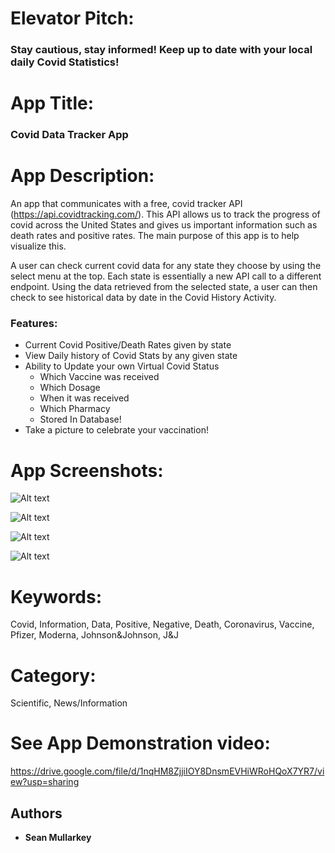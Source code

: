 # Elevator Pitch:
### Stay cautious, stay informed! Keep up to date with your local daily Covid Statistics!

# App Title:
### Covid Data Tracker App

# App Description:
An app that communicates with a free, covid tracker API (https://api.covidtracking.com/). This API allows us to track the progress of covid across the United States and gives us important information such as death rates and positive rates. The main purpose of this app is to help visualize this. 

A user can check current covid data for any state they choose by using the select menu at the top. Each state is essentially a new API call to a different endpoint. Using the data retrieved from the selected state, a user can then check to see historical data by date in the Covid History Activity.

### Features:
* Current Covid Positive/Death Rates given by state
* View Daily history of Covid Stats by any given state
* Ability to Update your own Virtual Covid Status
  * Which Vaccine was received
  * Which Dosage
  * When it was received
  * Which Pharmacy
  * Stored In Database!
* Take a picture to celebrate your vaccination!


# App Screenshots:

![Alt text](ReadmeScreenshots/SplashScreenWithPhone.png "Optional Title")

![Alt text](ReadmeScreenshots/HomescreenWHistoryButton.png "Optional Title")

![Alt text](ReadmeScreenshots/CovidHistoryPage.png "Optional Title")

![Alt text](ReadmeScreenshots/CovidStatusPage.png "Optional Title")

# Keywords:
Covid, Information, Data, Positive, Negative, Death, Coronavirus, Vaccine, Pfizer, Moderna, Johnson&Johnson, J&J

# Category:
Scientific, News/Information


# See App Demonstration video: 
https://drive.google.com/file/d/1nqHM8ZjjiIOY8DnsmEVHiWRoHQoX7YR7/view?usp=sharing

## Authors

* **Sean Mullarkey** 
